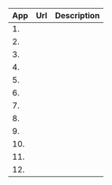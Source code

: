 
|  App | Url | Description |
| --- | --- | --- |
| 1. |  |  |
| 2. |  |  |
| 3. |  |  |
| 4. |  |  |
| 5. |  |  |
| 6. |  |  |
| 7. |  |  |
| 8. |  |  |
| 9. |  |  |
| 10. |  |  |
| 11. |  |  |
| 12. |  |  |
